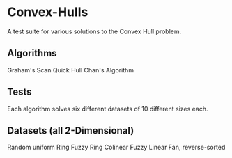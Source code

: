 # Convex-Hulls
A test suite for various solutions to the Convex Hull problem.

## Algorithms
Graham's Scan
Quick Hull
Chan's Algorithm

## Tests
Each algorithm solves six different datasets of 10 different sizes each.

## Datasets (all 2-Dimensional)
Random uniform
Ring
Fuzzy Ring
Colinear
Fuzzy Linear
Fan, reverse-sorted
